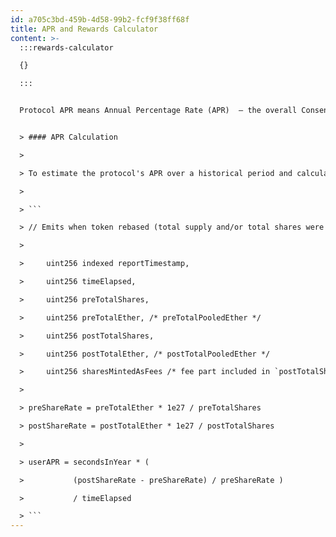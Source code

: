 ```yaml
---
id: a705c3bd-459b-4d58-99b2-fcf9f38ff68f
title: APR and Rewards Calculator
content: >-
  :::rewards-calculator

  {}

  :::


  Protocol APR means Annual Percentage Rate (APR)  — the overall Consensus Layer (CL) and Execution Layer (EL) rewards received by Lido validators to total pooled ETH, estimated as a moving average of the last 7 days.


  > #### APR Calculation

  >

  > To estimate the protocol's APR over a historical period and calculate rewards for a specific account, you can track the change in the `totalPooledEther / totalShares` value over time, known as **the share rate**. This value defines how much ETH corresponds to the underlying minted stETH token shares and changes only during the stETH token rebase event (accessible programmatically in the Lido contract as `TokenRebased`).

  >

  > ```

  > // Emits when token rebased (total supply and/or total shares were changed) event TokenRebased

  >

  >     uint256 indexed reportTimestamp, 

  >     uint256 timeElapsed, 

  >     uint256 preTotalShares, 

  >     uint256 preTotalEther, /* preTotalPooledEther */

  >     uint256 postTotalShares, 

  >     uint256 postTotalEther, /* postTotalPooledEther */ 

  >     uint256 sharesMintedAsFees /* fee part included in `postTotalShares` */ );

  >     

  > preShareRate = preTotalEther * 1e27 / preTotalShares 

  > postShareRate = postTotalEther * 1e27 / postTotalShares

  >  

  > userAPR = secondsInYear * ( 

  >           (postShareRate - preShareRate) / preShareRate )

  >           / timeElapsed

  > ```
---
```

